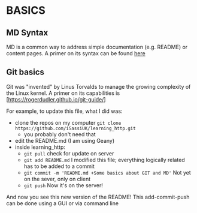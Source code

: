 # BASICS
## MD Syntax
MD is a common way to address simple documentation (e.g. README) or content pages. A primer on its syntax can be found [here](https://github.com/tchapi/markdown-cheatsheet/blob/master/README.md "Markdown Cheatsheet")

## Git basics
Git was "invented" by Linus Torvalds to manage the growing complexity of the Linux kernel. A primer on its capabilities is [https://rogerdudler.github.io/git-guide/]

For example, to update this file, what I did was:
- clone the repos on my computer `git clone https://github.com/iSassiUK/learning_http.git`
  - you probably don't need that
- edit the README.md (I am using Geany)
- inside learning_http:
  - `git pull` check for update on server
  - `git add README.md` I modified this file; everything logically related has to be added to a commit
  - `git commit -m 'README.md +Some basics about GIT and MD'` Not yet on the sever, only on client
  - `git push` Now it's on the server!
  

And now you see this new version of the README! This add-commit-push can be done using a GUI or via command line



